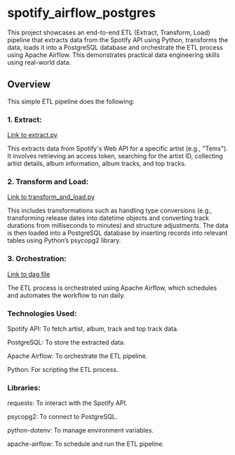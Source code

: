 # spotify_airflow_postgres
This project showcases an end-to-end ETL (Extract, Transform, Load) pipeline that extracts data from the Spotify API using Python, transforms the data, loads it into a PostgreSQL database and orchestrate the ETL process using Apache Airflow. This demonstrates practical data engineering skills using real-world data.

## Overview
This simple ETL pipeline does the following:
### 1. Extract: 
[Link to extract.py](https://github.com/Oreoluwa100/spotify-API_python_postgres/blob/main/extract.py)

This extracts data from Spotify's Web API for a specific artist (e.g., "Tems"). It involves retrieving an access token, searching for the artist ID, collecting artist details, album information, album tracks, and top tracks.

### 2. Transform and Load:
[Link to transform_and_load.py](https://github.com/Oreoluwa100/spotify-API_python_postgres/blob/main/transform_and_load.py)

This includes transformations such as handling type conversions (e.g., transforming release dates into datetime objects and converting track durations from milliseconds to minutes) and structure adjustments. The data is then loaded into a PostgreSQL database by inserting records into relevant tables using Python’s psycopg2 library.

### 3. Orchestration:
[Link to dag file](https://github.com/Oreoluwa100/spotify_airflow_postgres/blob/main/spotify_airflow_postgres_dag.py)

The ETL process is orchestrated using Apache Airflow, which schedules and automates the workflow to run daily. 

### Technologies Used:

Spotify API: To fetch artist, album, track and top track data.

PostgreSQL: To store the extracted data.

Apache Airflow: To orchestrate the ETL pipeline.

Python: For scripting the ETL process.

### Libraries:
requests: To interact with the Spotify API.

psycopg2: To connect to PostgreSQL.

python-dotenv: To manage environment variables.

apache-airflow: To schedule and run the ETL pipeline.

